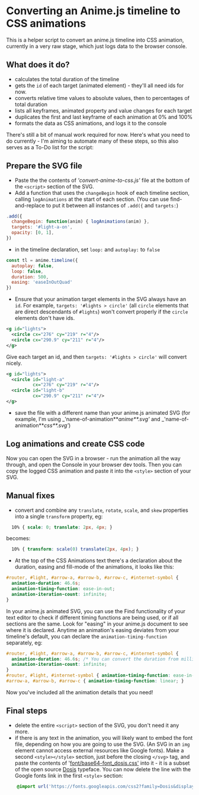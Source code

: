 # Converting an Anime.js timeline to CSS animations

This is a helper script to convert an anime.js timeline into CSS animation, currently in a very raw stage, which just logs data to the browser console.

## What does it do?
- calculates the total duration of the timeline
- gets the `id` of each target (animated element) - they'll all need ids for now.
- converts relative time values to absolute values, then to percentages of total duration
- lists all keyframes, animated property and value changes for each target
- duplicates the first and last keyframe of each animation at 0% and 100%
- formats the data as CSS animations, and logs it to the console

There's still a bit of manual work required for now.
Here's what you need to do currently - I'm aiming to automate many of these steps, so this also serves as a To-Do list for the script:

## Prepare the SVG file
- Paste the the contents of _'convert-anime-to-css.js'_ file at the bottom of the `<script>` section of the SVG.
- Add a function that uses the `changeBegin` hook of each timeline section, calling `logAnimations` at the start of each section. (You can use find-and-replace to put it between all instances of `.add({` and `targets:`)
```javascript
.add({
  changeBegin: function(anim) { logAnimations(anim) },
  targets: '#light-a-on',
  opacity: [0, 1],
})
```

- in the timeline declaration, set `loop:` and `autoplay:` to `false`
```javascript
const tl = anime.timeline({
  autoplay: false,
  loop: false,
  duration: 500,
  easing: 'easeInOutQuad'
})
```

- Ensure that your animation target elements in the SVG always have an `id`.
For example, `targets: '#lights > circle'` (all `circle` elements that are direct descendants of `#lights`) won't convert properly if the `circle` elements don't have ids.
```xml
<g id="lights">
  <circle cx="276" cy="219" r="4"/>
  <circle cx="290.9" cy="211" r="4"/>
</g>
```
Give each target an id, and then `targets: '#lights > circle'` will convert nicely.
```xml
<g id="lights">
  <circle id="light-a"
          cx="276" cy="219" r="4"/>
  <circle id="light-b"
          cx="290.9" cy="211" r="4"/>
</g>
```

- save the file with a different name than your anime.js animated SVG (for example, I'm using _'name-of-animation**_anime**.svg'_ and _'name-of-animation**_css**.svg'_)


## Log animations and create CSS code

Now you can open the SVG in a browser - run the animation all the way through, and open the Console in your browser dev tools.
Then you can copy the logged CSS animation and paste it into the `<style>` section of your SVG.

## Manual fixes

- convert and combine any `translate`, `rotate`, `scale`, and `skew` properties into a single `transform` property, eg:
```css
  10% { scale: 0; translate: 2px, 4px; }
```
becomes:
```css
  10% { transform: scale(0) translate(2px, 4px); }
```

- At the top of the CSS Animations text there's a declaration about the duration, easing and fill-mode of the animations, it looks like this:
```css
#router, #light, #arrow-a, #arrow-b, #arrow-c, #internet-symbol {
  animation-duration: 46.6s;
  animation-timing-function: ease-in-out;
  animation-iteration-count: infinite;
}
```
In your anime.js animated SVG, you can use the Find functionality of your text editor to check if different timing functions are being used, or if all sections are the same. Look for "easing" in your anime.js document to see where it is declared. Anytime an animation's easing deviates from your timeline's default, you can declare the `animation-timing-function` separately, eg:
```css
#router, #light, #arrow-a, #arrow-b, #arrow-c, #internet-symbol {
  animation-duration: 46.6s; /* You can convert the duration from milliseconds to seconds to make it more human-friendly */
  animation-iteration-count: infinite;
}
#router, #light, #internet-symbol { animation-timing-function: ease-in-out; }
#arrow-a, #arrow-b, #arrow-c { animation-timing-function: linear; }
```

Now you've included all the animation details that you need!

## Final steps

- delete the entire `<script>` section of the SVG, you don't need it any more.
- if there is any text in the animation, you will likely want to embed the font file, depending on how you are going to use the SVG. (An SVG in an `img` element cannot access external resources like Google fonts). Make a second `<style></style>` section, just before the closing `</svg>` tag, and paste the contents of '[font/base64-font_dosis.css'](../font/base64-font_dosis.css) into it - it is a subset of the open source [Dosis](https://github.com/impallari/Dosis) typeface. You can now delete the line with the Google fonts link in the first `<style>` section:
```css
    @import url('https://fonts.googleapis.com/css2?family=Dosis&display=swap');
```
